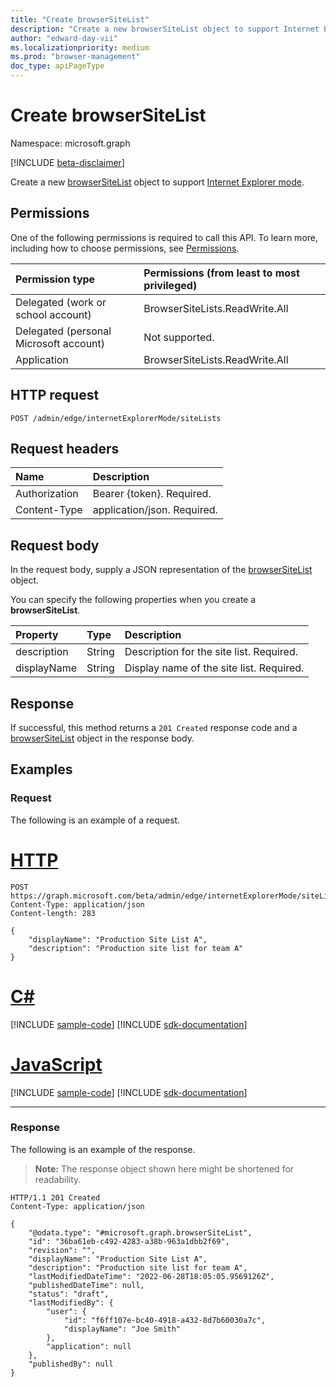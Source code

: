 ```yaml
---
title: "Create browserSiteList"
description: "Create a new browserSiteList object to support Internet Explorer mode."
author: "edward-day-vii"
ms.localizationpriority: medium
ms.prod: "browser-management"
doc_type: apiPageType
---
```


# Create browserSiteList
Namespace: microsoft.graph

[!INCLUDE [beta-disclaimer](../../includes/beta-disclaimer.md)]

Create a new [browserSiteList](../resources/browsersitelist.md) object to support [Internet Explorer mode](/deployedge/edge-ie-mode).

## Permissions
One of the following permissions is required to call this API. To learn more, including how to choose permissions, see [Permissions](/graph/permissions-reference).

|Permission type|Permissions (from least to most privileged)|
|:---|:---|
|Delegated (work or school account)|BrowserSiteLists.ReadWrite.All|
|Delegated (personal Microsoft account)|Not supported.|
|Application|BrowserSiteLists.ReadWrite.All|

## HTTP request

<!-- {
  "blockType": "ignored"
}
-->
``` http
POST /admin/edge/internetExplorerMode/siteLists
```

## Request headers
|Name|Description|
|:---|:---|
|Authorization|Bearer {token}. Required.|
|Content-Type|application/json. Required.|

## Request body
In the request body, supply a JSON representation of the [browserSiteList](../resources/browsersitelist.md) object.

You can specify the following properties when you create a **browserSiteList**.

|Property|Type|Description|
|:---|:---|:---|
|description|String|Description for the site list. Required.|
|displayName|String|Display name of the site list. Required.|


## Response

If successful, this method returns a `201 Created` response code and a [browserSiteList](../resources/browsersitelist.md) object in the response body.

## Examples

### Request
The following is an example of a request.

# [HTTP](#tab/http)
<!-- {
  "blockType": "request",
  "name": "create_browsersitelist_from_"
}
-->
``` http
POST https://graph.microsoft.com/beta/admin/edge/internetExplorerMode/siteLists
Content-Type: application/json
Content-length: 283

{
    "displayName": "Production Site List A",
    "description": "Production site list for team A"
}
```

# [C#](#tab/csharp)
[!INCLUDE [sample-code](../includes/snippets/csharp/create-browsersitelist-from--csharp-snippets.md)]
[!INCLUDE [sdk-documentation](../includes/snippets/snippets-sdk-documentation-link.md)]

# [JavaScript](#tab/javascript)
[!INCLUDE [sample-code](../includes/snippets/javascript/create-browsersitelist-from--javascript-snippets.md)]
[!INCLUDE [sdk-documentation](../includes/snippets/snippets-sdk-documentation-link.md)]

---

### Response
The following is an example of the response.
>**Note:** The response object shown here might be shortened for readability.
<!-- {
  "blockType": "response",
  "truncated": true,
  "@odata.type": "microsoft.graph.browserSiteList"
}
-->
``` http
HTTP/1.1 201 Created
Content-Type: application/json

{
    "@odata.type": "#microsoft.graph.browserSiteList",
    "id": "36ba61eb-c492-4283-a38b-963a1dbb2f69",
    "revision": "",
    "displayName": "Production Site List A",
    "description": "Production site list for team A",
    "lastModifiedDateTime": "2022-06-28T18:05:05.9569126Z",
    "publishedDateTime": null,
    "status": "draft",
    "lastModifiedBy": {
        "user": {
            "id": "f6ff107e-bc40-4918-a432-8d7b60030a7c",
            "displayName": "Joe Smith"
        },
        "application": null
    },
    "publishedBy": null
}
```

